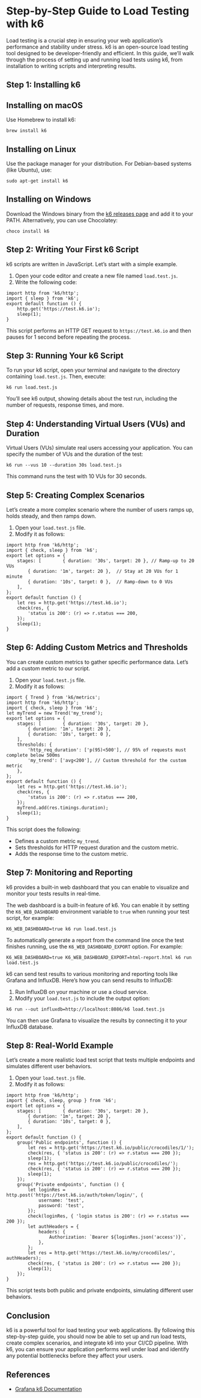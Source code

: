 # Step-by-Step Guide to Load Testing with k6

Load testing is a crucial step in ensuring your web application’s performance and stability under stress. k6 is an open-source load testing tool designed to be developer-friendly and efficient. In this guide, we’ll walk through the process of setting up and running load tests using k6, from installation to writing scripts and interpreting results.

## Step 1: Installing k6

Installing on macOS
-------------------

Use Homebrew to install k6:

```
brew install k6
```

Installing on Linux
-------------------

Use the package manager for your distribution. For Debian-based systems (like Ubuntu), use:

```
sudo apt-get install k6
```

Installing on Windows
---------------------

Download the Windows binary from the [k6 releases page](https://github.com/grafana/k6/releases) and add it to your PATH. Alternatively, you can use Chocolatey:

```
choco install k6
```

## Step 2: Writing Your First k6 Script

k6 scripts are written in JavaScript. Let’s start with a simple example.

1.  Open your code editor and create a new file named `load.test.js`.
2.  Write the following code:

```
import http from 'k6/http';
import { sleep } from 'k6';
export default function () {
    http.get('https://test.k6.io');
    sleep(1);
}
```

This script performs an HTTP GET request to `https://test.k6.io` and then pauses for 1 second before repeating the process.

## Step 3: Running Your k6 Script

To run your k6 script, open your terminal and navigate to the directory containing `load.test.js`. Then, execute:

```
k6 run load.test.js
```

You’ll see k6 output, showing details about the test run, including the number of requests, response times, and more.

## Step 4: Understanding Virtual Users (VUs) and Duration

Virtual Users (VUs) simulate real users accessing your application. You can specify the number of VUs and the duration of the test:

```
k6 run --vus 10 --duration 30s load.test.js
```

This command runs the test with 10 VUs for 30 seconds.

## Step 5: Creating Complex Scenarios

Let’s create a more complex scenario where the number of users ramps up, holds steady, and then ramps down.

1.  Open your `load.test.js` file.
2.  Modify it as follows:

```
import http from 'k6/http';
import { check, sleep } from 'k6';
export let options = {
    stages: [        { duration: '30s', target: 20 }, // Ramp-up to 20 VUs
        { duration: '1m', target: 20 },  // Stay at 20 VUs for 1 minute
        { duration: '10s', target: 0 },  // Ramp-down to 0 VUs
    ],
};
export default function () {
    let res = http.get('https://test.k6.io');
    check(res, {
        'status is 200': (r) => r.status === 200,
    });
    sleep(1);
}
```

## Step 6: Adding Custom Metrics and Thresholds

You can create custom metrics to gather specific performance data. Let’s add a custom metric to our script.

1.  Open your `load.test.js` file.
2.  Modify it as follows:

```
import { Trend } from 'k6/metrics';
import http from 'k6/http';
import { check, sleep } from 'k6';
let myTrend = new Trend('my_trend');
export let options = {
    stages: [        { duration: '30s', target: 20 },
        { duration: '1m', target: 20 },
        { duration: '10s', target: 0 },
    ],
    thresholds: {
        'http_req_duration': ['p(95)<500'], // 95% of requests must complete below 500ms
        'my_trend': ['avg<200'], // Custom threshold for the custom metric
    },
};
export default function () {
    let res = http.get('https://test.k6.io');
    check(res, {
        'status is 200': (r) => r.status === 200,
    });
    myTrend.add(res.timings.duration);
    sleep(1);
}
```

This script does the following:

*   Defines a custom metric `my_trend`.
*   Sets thresholds for HTTP request duration and the custom metric.
*   Adds the response time to the custom metric.

## Step 7: Monitoring and Reporting

k6 provides a built-in web dashboard that you can enable to visualize and monitor your tests results in real-time.

The web dashboard is a built-in feature of k6. You can enable it by setting the `K6_WEB_DASHBOARD` environment variable to `true` when running your test script, for example:

```
K6_WEB_DASHBOARD=true k6 run load.test.js
```

To automatically generate a report from the command line once the test finishes running, use the `K6_WEB_DASHBOARD_EXPORT` option. For example:

```
K6_WEB_DASHBOARD=true K6_WEB_DASHBOARD_EXPORT=html-report.html k6 run load.test.js
```

k6 can send test results to various monitoring and reporting tools like Grafana and InfluxDB. Here’s how you can send results to InfluxDB:

1.  Run InfluxDB on your machine or use a cloud service.
2.  Modify your `load.test.js` to include the output option:

```
k6 run --out influxdb=http://localhost:8086/k6 load.test.js
```

You can then use Grafana to visualize the results by connecting it to your InfluxDB database.

## Step 8: Real-World Example

Let’s create a more realistic load test script that tests multiple endpoints and simulates different user behaviors.

1.  Open your `load.test.js` file.
2.  Modify it as follows:

```
import http from 'k6/http';
import { check, sleep, group } from 'k6';
export let options = {
    stages: [        { duration: '30s', target: 20 },
        { duration: '1m', target: 20 },
        { duration: '10s', target: 0 },
    ],
};
export default function () {
    group('Public endpoints', function () {
        let res = http.get('https://test.k6.io/public/crocodiles/1/');
        check(res, { 'status is 200': (r) => r.status === 200 });
        sleep(1);
        res = http.get('https://test.k6.io/public/crocodiles/');
        check(res, { 'status is 200': (r) => r.status === 200 });
        sleep(1);
    });
    group('Private endpoints', function () {
        let loginRes = http.post('https://test.k6.io/auth/token/login/', {
            username: 'test',
            password: 'test',
        });
        check(loginRes, { 'login status is 200': (r) => r.status === 200 });
        let authHeaders = {
            headers: {
                Authorization: `Bearer ${loginRes.json('access')}`,
            },
        };
        let res = http.get('https://test.k6.io/my/crocodiles/', authHeaders);
        check(res, { 'status is 200': (r) => r.status === 200 });
        sleep(1);
    });
}
```

This script tests both public and private endpoints, simulating different user behaviors.

## Conclusion

k6 is a powerful tool for load testing your web applications. By following this step-by-step guide, you should now be able to set up and run load tests, create complex scenarios, and integrate k6 into your CI/CD pipeline. With k6, you can ensure your application performs well under load and identify any potential bottlenecks before they affect your users.

## References
- [Grafana k6 Documentation](https://grafana.com/docs/k6/latest/)
